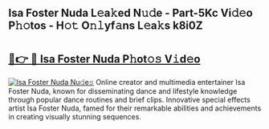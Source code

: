 ## Isa Foster Nuda L𝚎a𝚔ed N𝚞𝚍e - Part-5Kc Vi𝚍𝚎o P𝚑𝚘tos - H𝚘𝚝 O𝚗𝚕yf𝚊ns L𝚎a𝚔s k8i0Z

# <h2><a href="http://kf7lb2.oniu.top/?m=Isa+Foster+Nuda">🔗👉 🔴 Isa Foster Nuda P𝚑ot𝚘𝚜 V𝚒d𝚎o</a></h2>

[![Isa Foster Nuda Nu𝚍e𝚜](https://i.imgur.com/0qMVB7G.gif)](http://kf7lb2.oniu.top/?m=Isa+Foster+Nuda)
Online creator and multimedia entertainer Isa Foster Nuda, known for disseminating dance and lifestyle knowledge through popular dance routines and brief clips. Innovative special effects artist Isa Foster Nuda, famed for their remarkable abilities and achievements in creating visually stunning sequences.  
